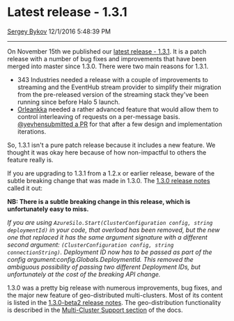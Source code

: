 Latest release - 1.3.1
======================

[Sergey Bykov](https://github.com/sergeybykov) 12/1/2016 5:48:39 PM

* * * * *

On November 15th we published our [latest release - 1.3.1](https://github.com/dotnet/orleans/releases/tag/v1.3.1). It is a patch release with a number of bug fixes and improvements that have been merged into master since 1.3.0. There were two main reasons for 1.3.1.

- 343 Industries needed a release with a couple of improvements to streaming and the EventHub stream provider to simplify their migration from the pre-released version of the streaming stack they've been running since before Halo 5 launch.
- [Orleankka](https://github.com/OrleansContrib/Orleankka) needed a rather advanced feature that would allow them to control interleaving of requests on a per-message basis. [@yevhen](https://github.com/yevhen)[submitted a PR](https://github.com/dotnet/orleans/pull/2246) for that after a few design and implementation iterations.

So, 1.3.1 isn't a pure patch release because it includes a new feature. We thought it was okay here because of how non-impactful to others the feature really is.

If you are upgrading to 1.3.1 from a 1.2.x or earlier release, beware of the subtle breaking change that was made in 1.3.0. The [1.3.0 release notes](https://github.com/dotnet/orleans/releases/tag/v1.3.0) called it out:

**NB: There is a subtle breaking change in this release, which is unfortunately easy to miss.**

*If you are using `AzureSilo.Start(ClusterConfiguration config, string deploymentId)` in your code, that overload has been removed, but the new one that replaced it has the same argument signature with a different second argument: `(ClusterConfiguration config, string connectionString)`. Deployment ID now has to be passed as part of the config argument:config.Globals.DeploymentId. This removed the ambiguous possibility of passing two different Deployment IDs, but unfortunately at the cost of the breaking API change.*

1.3.0 was a pretty big release with numerous improvements, bug fixes, and the major new feature of geo-distributed multi-clusters. Most of its content is listed in the [1.3.0-beta2 release notes](https://github.com/dotnet/orleans/releases/tag/v1.3.0-beta2). The geo-distribution functionality is described in the [Multi-Cluster Support section](~/docs/deployment/multi-cluster_support/Overview.md) of the docs.
